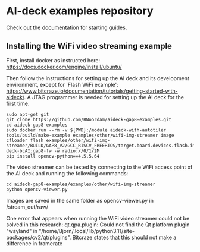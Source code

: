 # AI-deck examples repository

Check out the [documentation](https://www.bitcraze.io/documentation/repository/aideck-gap8-examples/master/)
for starting guides. 

## Installing the WiFi video streaming example
First, install docker as instructed here: https://docs.docker.com/engine/install/ubuntu/

Then follow the instructions for setting up the AI deck and its development environment, except for 'Flash WiFi example': https://www.bitcraze.io/documentation/tutorials/getting-started-with-aideck/. A JTAG programmer is needed for setting up the AI deck for the first time.

```
sudo apt-get git
git clone https://github.com/BNoordam/aideck-gap8-examples.git
cd aideck-gap8-examples
sudo docker run --rm -v ${PWD}:/module aideck-with-autotiler tools/build/make-example examples/other/wifi-img-streamer image
cfloader flash examples/other/wifi-img-streamer/BUILD/GAP8_V2/GCC_RISCV_FREERTOS/target.board.devices.flash.img deck-bcAI:gap8-fw -w radio://0/1/2M
pip install opencv-python==4.5.5.64
```

The video streamer can be tested by connecting to the WiFi access point of the AI deck and running the following commands:

```
cd aideck-gap8-examples/examples/other/wifi-img-streamer
python opencv-viewer.py
```

Images are saved in the same folder as opencv-viewer.py in /stream_out/raw/

One error that appears when running the WiFi video streamer could not be solved in this research: qt.qpa.plugin: Could not find the Qt platform plugin "wayland" in "/home/Bjorn/.local/lib/python3.11/site-packages/cv2/qt/plugins". Bitcraze states that this should not make a difference in framerate
